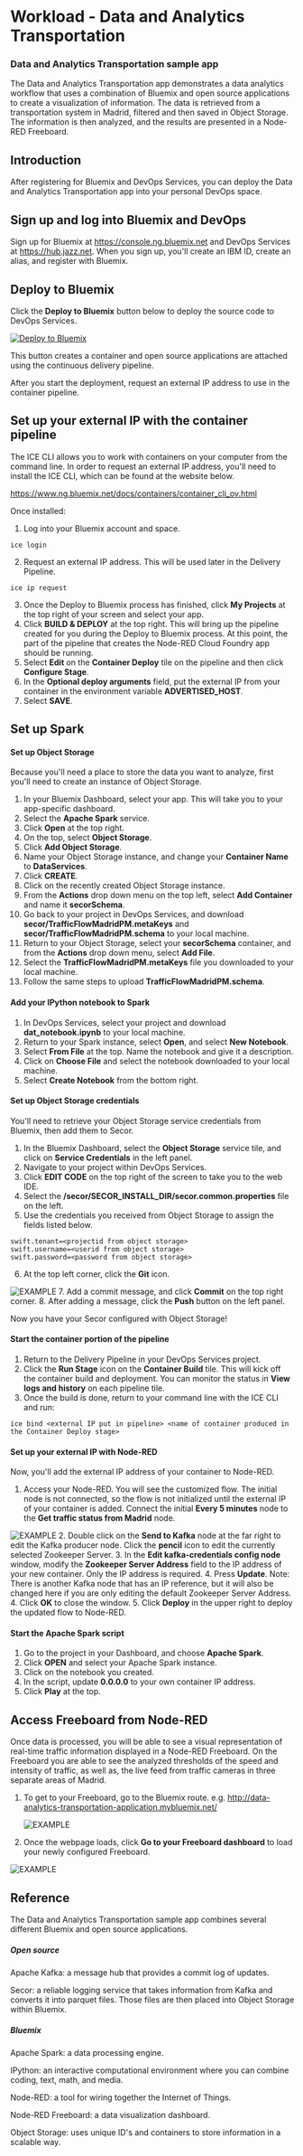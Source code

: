 # Workload - Data and Analytics Transportation


### Data and Analytics Transportation sample app


The Data and Analytics Transportation app demonstrates
a data analytics workflow that uses a combination of Bluemix and open source applications to create a visualization of information.
The data is retrieved from a transportation system in Madrid, filtered and then saved in Object Storage. The information is then analyzed, and the results are presented in a Node-RED Freeboard.


## Introduction

After registering for Bluemix and DevOps Services, you can deploy the Data and Analytics Transportation app into your personal DevOps space.

## Sign up and log into Bluemix and DevOps

Sign up for Bluemix at https://console.ng.bluemix.net and DevOps Services at https://hub.jazz.net.
When you sign up, you'll create an IBM ID, create an alias, and register with Bluemix.

## Deploy to Bluemix

Click the **Deploy to Bluemix** button below to deploy the source code to DevOps Services.

 [![Deploy to Bluemix](https://bluemix.net/deploy/button.png)](https://bluemix.net/deploy?repository=https://hub.jazz.net/git/cfsworkload/data-analytics-transportation-application)

This button creates a container and open source applications are attached using the continuous delivery pipeline.

After you start the deployment, request an external IP address to use in the container pipeline.

## Set up your external IP with the container pipeline

The ICE CLI allows you to work with containers on your computer from the command line. In order to request an external IP address, you'll need to install the ICE CLI, which can be found at the website below.

https://www.ng.bluemix.net/docs/containers/container_cli_ov.html

Once installed:

1. Log into your Bluemix account and space.
```
ice login
```
2. Request an external IP address. This will be used later in the Delivery Pipeline.
```
ice ip request
```
3. Once the Deploy to Bluemix process has finished, click **My Projects** at the top right of your screen and select your app.
4. Click **BUILD & DEPLOY** at the top right.
This will bring up the pipeline created for you during the Deploy to Bluemix process. At this point, the part of the pipeline that creates the Node-RED Cloud Foundry app should be running.
5. Select **Edit** on the **Container Deploy** tile on the pipeline and then click **Configure Stage**.
6. In the **Optional deploy arguments** field, put the external IP from your container in the environment variable **ADVERTISED_HOST**.
7. Select **SAVE**.


## Set up Spark

#### Set up Object Storage

Because you'll need a place to store the data you want to analyze, first you'll need to create an instance of Object Storage.

1. In your Bluemix Dashboard, select your app. This will take you to your app-specific dashboard.
2. Select the **Apache Spark** service.
3. Click **Open** at the top right.
4. On the top, select **Object Storage**.
5. Click **Add Object Storage**.
6. Name your Object Storage instance, and change your **Container Name** to **DataServices**.
7. Click **CREATE**.
8. Click on the recently created Object Storage instance.
9. From the **Actions** drop down menu on the top left, select **Add Container** and name it **secorSchema**.
10. Go back to your project in DevOps Services, and download **secor/TrafficFlowMadridPM.metaKeys** and **secor/TrafficFlowMadridPM.schema** to your local machine.
11. Return to your Object Storage, select your **secorSchema** container, and from the **Actions** drop down menu, select **Add File**.
12. Select the **TrafficFlowMadridPM.metaKeys** file you downloaded to your local machine.
13. Follow the same steps to upload **TrafficFlowMadridPM.schema**.

#### Add your IPython notebook to Spark

1. In DevOps Services, select your project and download **dat_notebook.ipynb** to your local machine.
2. Return to your Spark instance, select **Open**, and select **New Notebook**.
3. Select **From File** at the top. Name the notebook and give it a description.
4. Click on **Choose File** and select the notebook downloaded to your local machine.
5. Select **Create Notebook** from the bottom right.

#### Set up Object Storage credentials

You'll need to retrieve your Object Storage service credentials from Bluemix, then add them to Secor.

1. In the Bluemix Dashboard, select the **Object Storage** service tile, and click on **Service Credentials** in the left panel.
2. Navigate to your project within DevOps Services.
3. Click **EDIT CODE** on the top right of the screen to take you to the web IDE.
4. Select the **/secor/SECOR_INSTALL_DIR/secor.common.properties** file on the left.
5. Use the credentials you received from Object Storage to assign the fields listed below.
```
swift.tenant=<projectid from object storage>
swift.username=<userid from object storage>
swift.password=<password from object storage>
```
6. At the top left corner, click the **Git** icon.

  ![EXAMPLE](images/gitButton.jpg)
7. Add a commit message, and click **Commit** on the top right corner.
8. After adding a message, click the **Push** button on the left panel.


  Now you have your Secor configured with Object Storage!

#### Start the container portion of the pipeline

1. Return to the Delivery Pipeline in your DevOps Services project.
2. Click the **Run Stage** icon on the **Container Build** tile. This will kick off the container build and deployment. You can monitor the status in **View logs and history** on each pipeline tile.
3. Once the build is done, return to your command line with the ICE CLI and run:
```
ice bind <external IP put in pipeline> <name of container produced in the Container Deploy stage>
```

#### Set up your external IP with Node-RED

Now, you'll add the external IP address of your container to Node-RED.

1. Access your Node-RED. You will see the customized flow. The initial node is not connected, so the flow is not initialized until the external IP of your container is added.
Connect the initial **Every 5 minutes** node to the **Get traffic status from Madrid** node.

 ![EXAMPLE](images/connect_start_node.png)
2. Double click on the **Send to Kafka** node at the far right to edit the Kafka producer node. Click the **pencil** icon to edit the currently selected Zookeeper Server.
3. In the **Edit kafka-credentials config node** window, modify the **Zookeeper Server Address** field to the IP address of your new container. Only the IP address is required.
4. Press **Update**.
Note: There is another Kafka node that has an IP reference, but it will also be changed here if you are only editing the default Zookeeper Server Address.
4. Click **OK** to close the window.
5. Click **Deploy** in the upper right to deploy the updated flow to Node-RED.


#### Start the Apache Spark script

1. Go to the project in your Dashboard, and choose **Apache Spark**.
2. Click **OPEN** and select your Apache Spark instance.
3. Click on the notebook you created.
4. In the script, update **0.0.0.0** to your own container IP address.
5. Click **Play** at the top.


## Access Freeboard from Node-RED

Once data is processed, you will be able to see a visual representation of real-time traffic information displayed in a Node-RED Freeboard. On the Freeboard you are able to see the analyzed thresholds of the speed and intensity of traffic, as well as, the live feed from traffic cameras in three separate areas of Madrid.

1. To get to your Freeboard, go to the Bluemix route.
e.g. http://data-analytics-transportation-application.mybluemix.net/

	![EXAMPLE](images/bluemix_route.jpg)

2. Once the webpage loads, click **Go to your Freeboard dashboard** to load your newly configured Freeboard.

  ![EXAMPLE](images/loaded_freeboard.png)

## Reference

The Data and Analytics Transportation sample app combines several different Bluemix and open source applications.

##### Open source

Apache Kafka: a message hub that provides a commit log of updates.

Secor: a reliable logging service that takes information from Kafka and converts it into parquet files. Those files are then placed into Object Storage within Bluemix.

##### Bluemix

Apache Spark: a data processing engine.

IPython: an interactive computational environment where you can combine coding, text, math, and media.

Node-RED: a tool for wiring together the Internet of Things.

Node-RED Freeboard: a data visualization dashboard.

Object Storage: uses unique ID's and containers to store information in a scalable way.
